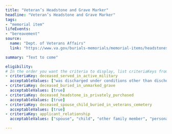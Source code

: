 ```yaml
---
title: "Veteran’s Headstone and Grave Marker"
headline: "Veteran’s Headstone and Grave Marker"
tags: 
- "memorial item"
lifeEvents: 
- "bereavement"
source:
  name: "Dept. of Veterans Affairs"
  link: "https://www.va.gov/burials-memorials/memorial-items/headstones-markers-medallions/"

summary: "Text to come"

eligibility:
# In the order you want the criteria to display, list criteriaKeys from the csv here, each followed by a comma-separated list of which values indicate eligibility for that criteria. Wrap individual values in quotes if they have inner commas.
- criteriaKey: deceased_served_in_active_military
  acceptableValues: ["was discharged under conditions other than dischonorable", "died while on active duty"]
- criteriaKey: deceased_buried_in_unmarked_grave
  acceptableValues: [true]
- criteriaKey: deceased_headstone_is_privately_purchased
  acceptableValues: [true]
- criteriaKey: deceased_spouse_child_buried_in_veterans_cemetery
  acceptableValues: [true]
- criteriaKey: applicant_relationship
  acceptableValues: ["spouse", "child", "other family member", "personal or official representative"]

---
```

